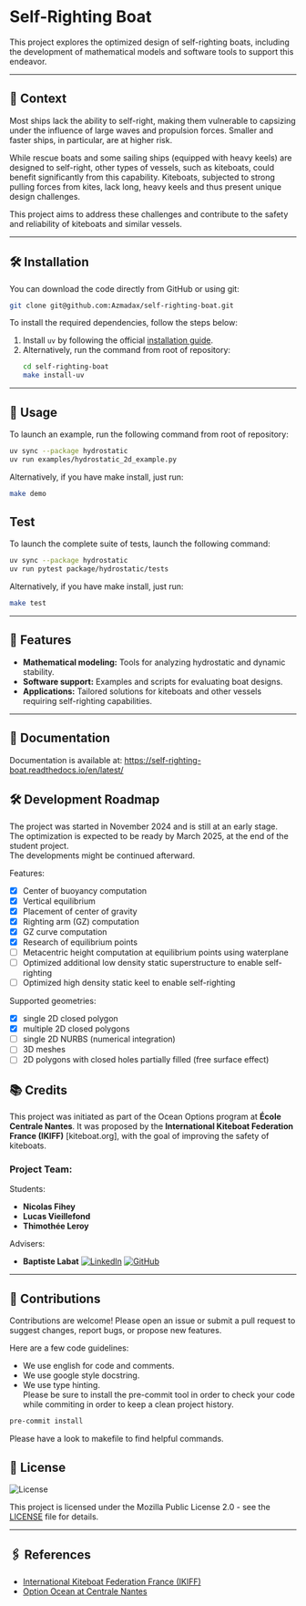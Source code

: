 # Self-Righting Boat

This project explores the optimized design of self-righting boats, including the development of mathematical models and software tools to support this endeavor.

---

## 📜 Context

Most ships lack the ability to self-right, making them vulnerable to capsizing under the influence of large waves and propulsion forces. Smaller and faster ships, in particular, are at higher risk.

While rescue boats and some sailing ships (equipped with heavy keels) are designed to self-right, other types of vessels, such as kiteboats, could benefit significantly from this capability. Kiteboats, subjected to strong pulling forces from kites, lack long, heavy keels and thus present unique design challenges.

This project aims to address these challenges and contribute to the safety and reliability of kiteboats and similar vessels.

---

## 🛠️ Installation
You can download the code directly from GitHub or using git:

```bash
git clone git@github.com:Azmadax/self-righting-boat.git
```

To install the required dependencies, follow the steps below:

1. Install `uv` by following the official [installation guide](https://docs.astral.sh/uv/getting-started/installation).
2. Alternatively, run the command from root of repository:  
   ```bash
   cd self-righting-boat
   make install-uv
   ```

---

## 🚀 Usage

To launch an example, run the following command from root of repository:  
```bash
uv sync --package hydrostatic
uv run examples/hydrostatic_2d_example.py
```
Alternatively, if you have make install, just run:
```bash
make demo
```

## Test
To launch the complete suite of tests, launch the following command:
```bash
uv sync --package hydrostatic
uv run pytest package/hydrostatic/tests
```
Alternatively, if you have make install, just run:
   ```bash
   make test
   ```


---

## 📝 Features

- **Mathematical modeling:** Tools for analyzing hydrostatic and dynamic stability.
- **Software support:** Examples and scripts for evaluating boat designs.
- **Applications:** Tailored solutions for kiteboats and other vessels requiring self-righting capabilities.

---

## 📜 Documentation
Documentation is available at:
https://self-righting-boat.readthedocs.io/en/latest/

## 🛠️ Development Roadmap

The project was started in November 2024 and is still at an early stage.  
The optimization is expected to be ready by March 2025, at the end of the student project.  
The developments might be continued afterward.

Features:
- [x] Center of buoyancy computation
- [x] Vertical equilibrium
- [x] Placement of center of gravity
- [x] Righting arm (GZ) computation
- [x] GZ curve computation
- [x] Research of equilibrium points
- [ ] Metacentric height computation at equilibrium points using waterplane
- [ ] Optimized additional low density static superstructure to enable self-righting
- [ ] Optimized high density static keel to enable self-righting 

Supported geometries:
- [x] single 2D closed polygon
- [x] multiple 2D closed polygons
- [ ] single 2D NURBS (numerical integration)
- [ ] 3D meshes
- [ ] 2D polygons with closed holes partially filled (free surface effect)

## 📚 Credits

This project was initiated as part of the Ocean Options program at **École Centrale Nantes**.
It was proposed by the **International Kiteboat Federation France (IKIFF)** [kiteboat.org], with the goal of improving the safety of kiteboats.

### Project Team:
Students:
- **Nicolas Fihey**  
- **Lucas Vieillefond**  
- **Thimothée Leroy**  

Advisers: 
- **Baptiste Labat**
[![LinkedIn](https://img.shields.io/badge/-LinkedIn-blue?logo=linkedin&logoWidth=20&style=flat-square)](https://www.linkedin.com/in/baptiste-labat-01751138/)
[![GitHub](https://img.shields.io/badge/-GitHub-black?logo=github&logoWidth=20&style=flat-square)](https://github.com/baptistelabat)

---

## 🤝 Contributions

Contributions are welcome! Please open an issue or submit a pull request to suggest changes, report bugs, or propose new features.

Here are a few code guidelines:  
- We use english for code and comments.
- We use google style docstring.
- We use type hinting.  
Please be sure to install the pre-commit tool in order to check your code while commiting in order to keep a clean project history.
```bash
pre-commit install
```
Please have a look to makefile to find helpful commands.

## 📜 License
![License](https://img.shields.io/badge/license-MPL%202.0-brightgreen)

This project is licensed under the Mozilla Public License 2.0 - see the [LICENSE](./LICENSE) file for details.

---

## 🖇️ References

- [International Kiteboat Federation France (IKIFF)](https://kiteboat.org)  
- [Option Ocean at Centrale Nantes](https://www.ec-nantes.fr/formation/les-options-de-2e-et-3e-annee/option-ocean)
